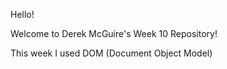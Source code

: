 Hello!

Welcome to Derek McGuire's Week 10 Repository!

This week I used DOM (Document Object Model)